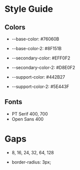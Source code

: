 # Style Guide

## Colors

- --base-color: #76060B
- --base-color-2: #8F151B

- --secondary-color: #EFF0F2
- --secondary-color-2: #D8E0F2

- --support-color: #442B27
- --support-color-2: #5E443F

## Fonts

- PT Serif 400, 700
- Open Sans 400

# Gaps

- 8, 16, 24, 32, 64, 128

- border-radius: 3px;
